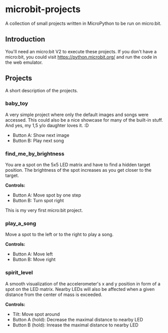# microbit-projects
A collection of small projects written in MicroPython to be run on micro:bit.

## Introduction
You'll need an micro:bit V2 to execute these projects. If you don't have a micro:bit, you could
visit https://python.microbit.org/ and run the code in the web emulator.

## Projects
A short description of the projects.

### baby_toy
A very simple project where only the default images and songs were accessed. This could also be a nice showcase for many of the built-in stuff. And yes, my 1,5 y/o daughter loves it. :D

- Button A: Show next image
- Button B: Play next song

### find_me_by_brightness
You are a spot on the 5x5 LED matrix and have to find a hidden target position. The brightness of the spot increases as you get closer to the target.

**Controls:**
- Button A: Move spot by one step
- Button B: Turn spot right

This is my very first micro:bit project.

### play_a_song
Move a spot to the left or to the right to play a song.

**Controls:**
- Button A: Move left
- Button B: Move right

### spirit_level
A smooth visualization of the accelerometer's x and y position in form of a spot on the LED matrix. Nearby LEDs will also be affected when a given distance from the center of mass is exceeded.

**Controls:**
- Tilt: Move spot around
- Button A (hold): Decrease the maximal distance to nearby LED
- Button B (hold): Inrease the maximal distance to nearby LED
